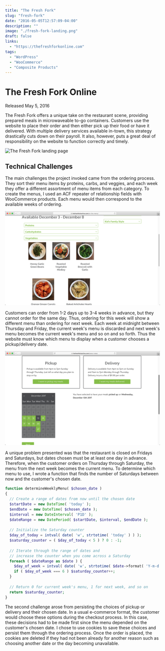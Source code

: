 ```yaml
---
title: "The Fresh Fork"
slug: "fresh-fork"
date: "2016-05-05T12:57:09-04:00"
description: ""
image: "./fresh-fork-landing.png"
draft: false
links: 
  - "https://thefreshforkonline.com"
tags:
  - "WordPress"
  - "WooCommerce"
  - "Composite Products"
---
```


# The Fresh Fork Online

Released May 5, 2016

The Fresh Fork offers a unique take on the restaurant scene, providing prepared
meals in microwaveable to-go containers. Customers use the website to place
their order and then either pick up their food or have it delivered. With
multiple delivery services available in-town, this strategy drastically cuts
down on their payroll. It also, however, puts a great deal of responsibility on
the website to function correctly and timely.

![The Fresh Fork landing page](./fresh-fork-landing.png)

## Technical Challenges

The main challenges the project invoked came from the ordering process. They
sort their menu items by proteins, carbs, and veggies, and each week they offer
a different assortment of menu items from each category. To create the menus, I
used an ACF repeater of relationship fields with WooCommerce products. Each menu
would then correspond to the available weeks of ordering.

![The Fresh Fork menu items](./fresh-fork-menu.png)

Customers can order from 1-2 days up to 3-4 weeks in advance, but they cannot
order for the same day. Thus, ordering for this week will show a different menu
than ordering for next week. Each week at midnight between Thursday and Friday,
the current week's menu is discarded and next week's menu becomes the current
week's menu and so on and so forth. Thus the website must know which menu to
display when a customer chooses a pickup/delivery date.

![The Fresh Fork ordering calendar](./fresh-fork-calendar.png)

A unique problem presented was that the restaurant is closed on Fridays and
Saturdays, but dates chosen must be at least one day in advance. Therefore, when
the customer orders on Thursday through Saturday, the menu from the next week
becomes the current menu. To determine which menu to use, I wrote a function
that finds the number of Saturdays between now and the customer's chosen date.

```php
function determineWeeklyMenu( $chosen_date )
{
  // Create a range of dates from now until the chosen date
  $startDate = new DateTime( 'today' );
  $endDate = new DateTime( $chosen_date );
  $interval = new DateInterval( 'P1D' );
  $dateRange = new DatePeriod( $startDate, $interval, $endDate );

  // Initialize the Saturday counter
  $day_of_today = intval( date( 'w', strtotime( 'today' ) ) );
  $saturday_counter = ( $day_of_today < 5 ) ? 0 : -1;

  // Iterate through the range of dates and
  // increase the counter when you come across a Saturday
  foreach ( $dateRange as $date ) {
    $day_of_week = intval( date( 'w', strtotime( $date->format( 'Y-m-d' ) ) ) );
    if ( $day_of_week === 6 ) $saturday_counter++;
  }

  // Return 0 for current week's menu, 1 for next week, and so on
  return $saturday_counter;
}
```

The second challenge arose from persisting the choices of pickup or delivery and
their chosen date. In a usual e-commerce format, the customer would choose these
options during the checkout process. In this case, these decisions had to be
made first since the menu depended on the customer's chosen date. I chose to use
cookies to save these choices and persist them through the ordering process.
Once the order is placed, the cookies are deleted if they had not been already
for another reason such as choosing another date or the day becoming
unavailable.

